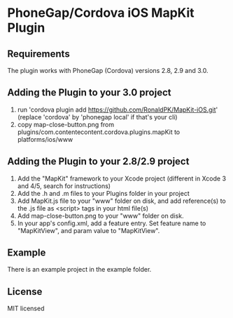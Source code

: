 # PhoneGap/Cordova iOS MapKit Plugin #

## Requirements ##

The plugin works with PhoneGap (Cordova) versions 2.8, 2.9 and 3.0.

## Adding the Plugin to your 3.0 project ##

1. run 'cordova plugin add https://github.com/RonaldPK/MapKit-iOS.git'
(replace 'cordova' by 'phonegap local' if that's your cli)
2. copy map-close-button.png from plugins/com.contentecontent.cordova.plugins.mapKit to platforms/ios/www 

## Adding the Plugin to your 2.8/2.9 project ##

1. Add the "MapKit" framework to your Xcode project (different in Xcode 3 and 4/5, search for instructions)
2. Add the .h and .m files to your Plugins folder in your project
3. Add MapKit.js file to your "www" folder on disk, and add reference(s) to the .js file as &lt;script&gt; tags in your html file(s)
4. Add map-close-button.png to your "www" folder on disk.
5. In your app's config.xml, add a feature entry. Set feature name to "MapKitView", and param value to "MapKitView".

## Example ##

There is an example project in the example folder.

## License ##

MIT licensed